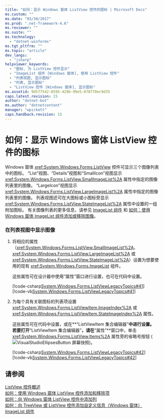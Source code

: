 ```yaml
---
title: "如何：显示 Windows 窗体 ListView 控件的图标 | Microsoft Docs"
ms.custom: ""
ms.date: "03/30/2017"
ms.prod: ".net-framework-4.6"
ms.reviewer: ""
ms.suite: ""
ms.technology: 
  - "dotnet-winforms"
ms.tgt_pltfrm: ""
ms.topic: "article"
dev_langs: 
  - "jsharp"
helpviewer_keywords: 
  - "图标, 为 ListView 控件显示"
  - "ImageList 组件 [Windows 窗体], 使用 ListView 控件"
  - "列表视图, 显示图标"
  - "列表, 显示图标"
  - "ListView 控件 [Windows 窗体], 显示图标"
ms.assetid: 9d577542-8595-429b-99e5-078770ec9d35
caps.latest.revision: 15
author: "dotnet-bot"
ms.author: "dotnetcontent"
manager: "wpickett"
caps.handback.revision: 15
---
```

# 如何：显示 Windows 窗体 ListView 控件的图标
Windows 窗体 <xref:System.Windows.Forms.ListView> 控件可显示三个图像列表中的图标。  “List”视图、“Details”视图和“SmallIcon”视图显示 <xref:System.Windows.Forms.ListView.SmallImageList%2A> 属性中指定的图像列表里的图像。  “LargeIcon”视图显示 <xref:System.Windows.Forms.ListView.LargeImageList%2A> 属性中指定的图像列表里的图像。  列表视图还可在大图标或小图标旁显示 <xref:System.Windows.Forms.ListView.StateImageList%2A> 属性中设置的一组附加图标。  有关图像列表的更多信息，请参见 [ImageList 组件](../../../../docs/framework/winforms/controls/imagelist-component-windows-forms.md) 和 [如何：使用 Windows 窗体 ImageList 组件添加或移除图像](../../../../docs/framework/winforms/controls/how-to-add-or-remove-images-with-the-windows-forms-imagelist-component.md)。  
  
### 在列表视图中显示图像  
  
1.  将相应的属性（<xref:System.Windows.Forms.ListView.SmallImageList%2A>、<xref:System.Windows.Forms.ListView.LargeImageList%2A> 或 <xref:System.Windows.Forms.ListView.StateImageList%2A>）设置为想要使用的现有 <xref:System.Windows.Forms.ImageList> 组件。  
  
     这些属性可在设计器中使用“属性”窗口进行设置，也可在代码中设置。  
  
     [!code-csharp[System.Windows.Forms.ListViewLegacyTopics#41](../../../../samples/snippets/csharp/VS_Snippets_Winforms/System.Windows.Forms.ListViewLegacyTopics/CS/Class1.cs#41)]
     [!code-vb[System.Windows.Forms.ListViewLegacyTopics#41](../../../../samples/snippets/visualbasic/VS_Snippets_Winforms/System.Windows.Forms.ListViewLegacyTopics/VB/Class1.vb#41)]  
  
2.  为每个具有关联图标的列表项设置 <xref:System.Windows.Forms.ListViewItem.ImageIndex%2A> 或 <xref:System.Windows.Forms.ListViewItem.StateImageIndex%2A> 属性。  
  
     这些属性可在代码中设置，或在**“ListViewItem 集合编辑器”**中进行设置。  若要打开**“ListViewItem 集合编辑器”**，请在**“属性”**窗口中，单击 <xref:System.Windows.Forms.ListView.Items%2A> 属性旁的省略号按钮 \(![VisualStudioEllipsesButton 屏幕快照](../../../../docs/framework/winforms/media/vbellipsesbutton.png "vbEllipsesButton")\)。  
  
     [!code-csharp[System.Windows.Forms.ListViewLegacyTopics#42](../../../../samples/snippets/csharp/VS_Snippets_Winforms/System.Windows.Forms.ListViewLegacyTopics/CS/Class1.cs#42)]
     [!code-vb[System.Windows.Forms.ListViewLegacyTopics#42](../../../../samples/snippets/visualbasic/VS_Snippets_Winforms/System.Windows.Forms.ListViewLegacyTopics/VB/Class1.vb#42)]  
  
## 请参阅  
 [ListView 控件概述](../../../../docs/framework/winforms/controls/listview-control-overview-windows-forms.md)   
 [如何：使用 Windows 窗体 ListView 控件添加和移除项](../../../../docs/framework/winforms/controls/how-to-add-and-remove-items-with-the-windows-forms-listview-control.md)   
 [如何：向 Windows 窗体 ListView 控件中添加列](../../../../docs/framework/winforms/controls/how-to-add-columns-to-the-windows-forms-listview-control.md)   
 [如何：向 TreeView 或 ListView 控件添加自定义信息（Windows 窗体）](../../../../docs/framework/winforms/controls/add-custom-information-to-a-treeview-or-listview-control-wf.md)   
 [ImageList 组件](../../../../docs/framework/winforms/controls/imagelist-component-windows-forms.md)